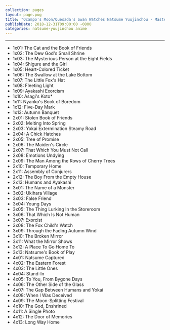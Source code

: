 ```yaml
---
collection: pages
layout: page.pug
title: "Ocampo's Moon/Quesada's Swan Watches Natsume Yuujinchou - Masterlist"
publishDate: 2018-12-31T09:00:00 -0800
categories: natsume-yuujinchou anime
---
```


---
<ul class="masterlink-wrapper">
  <li>1x01: The Cat and the Book of Friends</li>
  <li>1x02: The Dew God's Small Shrine</li>
  <li>1x03: The Mysterious Person at the Eight Fields</li>
  <li>1x04: Shigure and the Girl</li>
  <li>1x05: Heart-Colored Ticket</li>
  <li>1x06: The Swallow at the Lake Bottom</li>
  <li>1x07: The Little Fox's Hat</li>
  <li>1x08: Fleeting Light</li>
  <li>1x09: Ayakashi Exorcism</li>
  <li>1x10: Asagi's Koto*</li>
  <li>1x11: Nyanko's Book of Boredom</li>
  <li>1x12: Five-Day Mark</li>
  <li>1x13: Autumn Banquet</li>
  <li>2x01: Stolen Book of Friends</li>
  <li>2x02: Melting Into Spring</li>
  <li>2x03: Yokai Extermination Steamy Road</li>
  <li>2x04: A Chick Hatches</li>
  <li>2x05: Tree of Promise</li>
  <li>2x06: The Maiden's Circle</li>
  <li>2x07: That Which You Must Not Call</li>
  <li>2x08: Emotions Undying</li>
  <li>2x09: The Man Among the Rows of Cherry Trees</li>
  <li>2x10: Temporary Home</li>
  <li>2x11: Assembly of Conjurers</li>
  <li>2x12: The Boy From the Empty House</li>
  <li>2x13: Humans and Ayakashi</li>
  <li>3x01: The Name of a Monster</li>
  <li>3x02: Ukihara Village</li>
  <li>3x03: False Friend</li>
  <li>3x04: Young Days</li>
  <li>3x05: The Thing Lurking In the Storeroom</li>
  <li>3x06: That Which Is Not Human</li>
  <li>3x07: Exorcist</li>
  <li>3x08: The Fox Child's Watch</li>
  <li>3x09: Through the Fading Autumn Wind</li>
  <li>3x10: The Broken Mirror</li>
  <li>3x11: What the Mirror Shows</li>
  <li>3x12: A Place To Go Home To</li>
  <li>3x13: Natsume's Book of Play</li>
  <li>4x01: Natsume Captured</li>
  <li>4x02: The Eastern Forest</li>
  <li>4x03: The Little Ones</li>
  <li>4x04: Stand-In</li>
  <li>4x05: To You, From Bygone Days</li>
  <li>4x06: The Other Side of the Glass</li>
  <li>4x07: The Gap Between Humans and Yokai</li>
  <li>4x08: When I Was Deceived</li>
  <li>4x09: The Moon-Splitting Festival</li>
  <li>4x10: The God, Enshrined</li>
  <li>4x11: A Single Photo</li>
  <li>4x12: The Door of Memories</li>
  <li>4x13: Long Way Home</li>
</ul>
